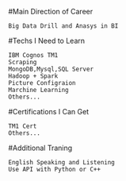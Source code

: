 #Main Direction of Career

	Big Data Drill and Anasys in BI

#Techs I Need to Learn

	IBM Cognos TM1
	Scraping
	MongoDB,Mysql,SQL Server
	Hadoop + Spark
	Picture Configraion
	Marchine Learning
	Others... 

#Certifications I Can Get

	TM1 Cert
	Others... 

#Additional Traning

	English Speaking and Listening
	Use API with Python or C++
